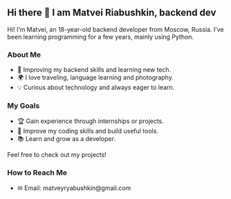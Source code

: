 ## Hi there 👋 I am Matvei Riabushkin, backend dev

Hi! I’m Matvei, an 18-year-old backend developer from Moscow, Russia. I’ve been learning programming for a few years, mainly using Python.

### About Me

- 🔧 Improving my backend skills and learning new tech.
- 🌍 I love traveling, language learning and photography.
- 💡 Curious about technology and always eager to learn.

### My Goals

- 🏆 Gain experience through internships or projects.
- 🔧 Improve my coding skills and build useful tools.
- 📚 Learn and grow as a developer. 

Feel free to check out my projects!

### How to Reach Me

- ✉ Email: matveyryabushkin\@gmail.com

